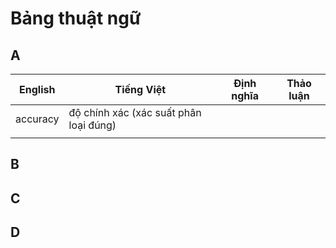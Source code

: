 # Bảng thuật ngữ 



## A
| English                           | Tiếng Việt                                                     | Định nghĩa                                       | Thảo luận  |
|-----------------------------------|----------------------------------------------------------------|--------------------------------------------------|------------|
| accuracy                          | độ chính xác (xác suất phân loại đúng)                         |                                                  |            |
|                                   |                                                                |                                                  |            |


## B

## C


## D
